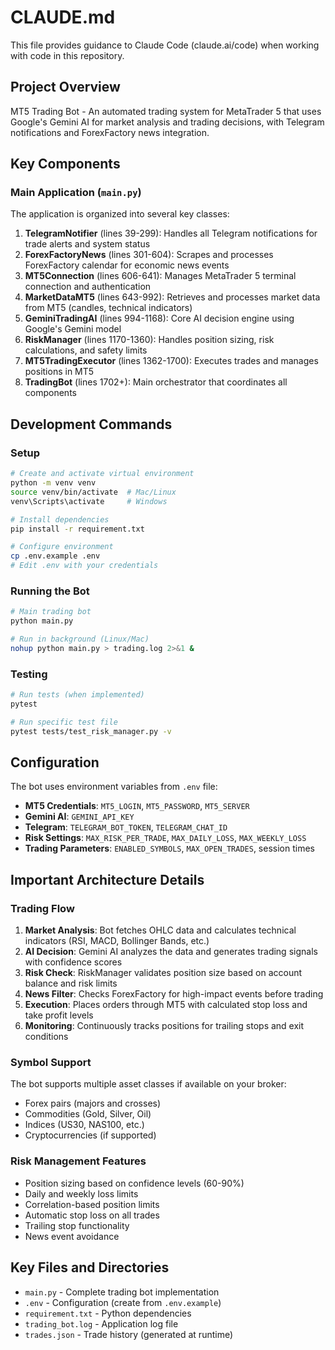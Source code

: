 # CLAUDE.md

This file provides guidance to Claude Code (claude.ai/code) when working with code in this repository.

## Project Overview

MT5 Trading Bot - An automated trading system for MetaTrader 5 that uses Google's Gemini AI for market analysis and trading decisions, with Telegram notifications and ForexFactory news integration.

## Key Components

### Main Application (`main.py`)

The application is organized into several key classes:

1. **TelegramNotifier** (lines 39-299): Handles all Telegram notifications for trade alerts and system status
2. **ForexFactoryNews** (lines 301-604): Scrapes and processes ForexFactory calendar for economic news events
3. **MT5Connection** (lines 606-641): Manages MetaTrader 5 terminal connection and authentication
4. **MarketDataMT5** (lines 643-992): Retrieves and processes market data from MT5 (candles, technical indicators)
5. **GeminiTradingAI** (lines 994-1168): Core AI decision engine using Google's Gemini model
6. **RiskManager** (lines 1170-1360): Handles position sizing, risk calculations, and safety limits
7. **MT5TradingExecutor** (lines 1362-1700): Executes trades and manages positions in MT5
8. **TradingBot** (lines 1702+): Main orchestrator that coordinates all components

## Development Commands

### Setup
```bash
# Create and activate virtual environment
python -m venv venv
source venv/bin/activate  # Mac/Linux
venv\Scripts\activate     # Windows

# Install dependencies
pip install -r requirement.txt

# Configure environment
cp .env.example .env
# Edit .env with your credentials
```

### Running the Bot
```bash
# Main trading bot
python main.py

# Run in background (Linux/Mac)
nohup python main.py > trading.log 2>&1 &
```

### Testing
```bash
# Run tests (when implemented)
pytest

# Run specific test file
pytest tests/test_risk_manager.py -v
```

## Configuration

The bot uses environment variables from `.env` file:
- **MT5 Credentials**: `MT5_LOGIN`, `MT5_PASSWORD`, `MT5_SERVER`
- **Gemini AI**: `GEMINI_API_KEY`
- **Telegram**: `TELEGRAM_BOT_TOKEN`, `TELEGRAM_CHAT_ID`
- **Risk Settings**: `MAX_RISK_PER_TRADE`, `MAX_DAILY_LOSS`, `MAX_WEEKLY_LOSS`
- **Trading Parameters**: `ENABLED_SYMBOLS`, `MAX_OPEN_TRADES`, session times

## Important Architecture Details

### Trading Flow
1. **Market Analysis**: Bot fetches OHLC data and calculates technical indicators (RSI, MACD, Bollinger Bands, etc.)
2. **AI Decision**: Gemini AI analyzes the data and generates trading signals with confidence scores
3. **Risk Check**: RiskManager validates position size based on account balance and risk limits
4. **News Filter**: Checks ForexFactory for high-impact events before trading
5. **Execution**: Places orders through MT5 with calculated stop loss and take profit levels
6. **Monitoring**: Continuously tracks positions for trailing stops and exit conditions

### Symbol Support
The bot supports multiple asset classes if available on your broker:
- Forex pairs (majors and crosses)
- Commodities (Gold, Silver, Oil)
- Indices (US30, NAS100, etc.)
- Cryptocurrencies (if supported)

### Risk Management Features
- Position sizing based on confidence levels (60-90%)
- Daily and weekly loss limits
- Correlation-based position limits
- Automatic stop loss on all trades
- Trailing stop functionality
- News event avoidance

## Key Files and Directories
- `main.py` - Complete trading bot implementation
- `.env` - Configuration (create from `.env.example`)
- `requirement.txt` - Python dependencies
- `trading_bot.log` - Application log file
- `trades.json` - Trade history (generated at runtime)